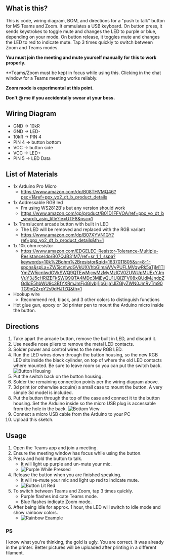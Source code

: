 ## What is this?
This is code, wiring diagram, BOM, and directions for a "push to talk" button for MS Teams and Zoom. It emmulates a USB keyboard. On button press, it sends keystrokes to toggle mute and changes the LED to purple or blue, depending on your mode. On button release, it toggles mute and changes the LED to red to indicate mute. Tap 3 times quickly to switch between Zoom and Teams modes. 

**You must join the meeting and mute yourself manually for this to work properly.**

**Teams/Zoom must be kept in focus while using this. Clicking in the chat window for a Teams meeting works reliably.

**Zoom mode is experimental at this point.**

**Don't @ me if you accidentally swear at your boss.**

## Wiring Diagram
- GND -> 10kR 
- GND -> LED-
- 10kR -> PIN 4
- PIN 4 -> button bottom
- VCC -> button side
- VCC -> LED+
- PIN 5 -> LED Data
    
## List of Materials
- 1x Arduino Pro Micro 
   - https://www.amazon.com/dp/B08THVMQ46?psc=1&ref=ppx_yo2_dt_b_product_details
- 1x Addressable RGB led
   - I'm using WS2812B's but any version should work
   - https://www.amazon.com/gp/product/B01D1FFVOA/ref=ppx_yo_dt_b_search_asin_title?ie=UTF8&psc=1
- 1x Translucent arcade button with built in LED
   - The LED will be removed and replaced with the RGB variant
   - https://www.amazon.com/dp/B07XYVN1GY?ref=ppx_yo2_dt_b_product_details&th=1
- 1x 10k ohm resistor
   - https://www.amazon.com/EDGELEC-Resistor-Tolerance-Multiple-Resistance/dp/B07QJB31M7/ref=sr_1_1_sspa?keywords=10k%2Bohm%2Bresistor&qid=1637011805&sr=8-1-spons&spLa=ZW5jcnlwdGVkUXVhbGlmaWVyPUFLMVgwRk5aTjM1TlYmZW5jcnlwdGVkSWQ9QTEwMjcwMzMyMzlCV0ZUWUpMUExYJmVuY3J5cHRlZEFkSWQ9QTA4MDc3MjEyQU1UQlZFV08xQUdMJndpZGdldE5hbWU9c3BfYXRmJmFjdGlvbj1jbGlja1JlZGlyZWN0JmRvTm90TG9nQ2xpY2s9dHJ1ZQ&th=1
- Hookup wire
   - Recommend red, black, and 3 other colors to distinguish functions
- Hot glue gun, epoxy or 3d printer pen to mount the Arduino micro inside the button.


## Directions
1. Take apart the arcade button, remove the built in LED, and discard it.
2. Use needle nose pliers to remove the metal LED contacts.
3. Solder power and control wires to the new RGB LED.
3. Run the LED wires down through the button housing, so the new RGB LED sits inside the black cylinder, on top of where the old LED contacts where mounted. Be sure to leave room so you can put the switch back. ![Button Housing](https://github.com/timchiii/pushToTalk/blob/main/switchAndButtonHousing.jpg?raw=true)
4. Put the switch back on the button housing.
5. Solder the remaining connection points per the wiring diagram above.
6. 3d print (or otherwise acquire) a small case to mount the button. A very simple 3d model is included.
7. Put the button through the top of the case and connect it to the button housing. Set the Arduino inside so the micro USB plug is accessable from the hole in the back. ![Bottom View](https://github.com/timchiii/pushToTalk/blob/main/wiredBottom.jpg?raw=true)
8. Connect a micro USB cable from the Arduino to your PC
9. Upload this sketch.
            

## Usage
1. Open the Teams app and join a meeting.
2. Ensure the meeting window has focus while using the button.
3. Press and hold the button to talk.
   - It will light up purple and un-mute your mic.
   - ![Purple While Pressed](https://github.com/timchiii/pushToTalk/blob/main/purpleWhilePressed.jpg?raw=true)
4. Release the button when you are finished speaking.
   - It will re-mute your mic and light up red to indicate mute.
   - ![Button Lit Red](https://github.com/timchiii/pushToTalk/blob/main/idleRed.jpg?raw=true)
5. To switch between Teams and Zoom, tap 3 times quickly.
   - Purple flashes indicate Teams mode.
   - Blue flashes indicate Zoom mode.
6. After being idle for approx. 1 hour, the LED will switch to idle mode and show rainbow colors.
   - ![Rainbow Example](https://github.com/timchiii/pushToTalk/blob/main/ledBlue.jpg?raw=true)


### PS
I know what you're thinking, the gold is ugly. You are correct. It was already in the printer. Better pictures will be uploaded after printing in a different filament.

